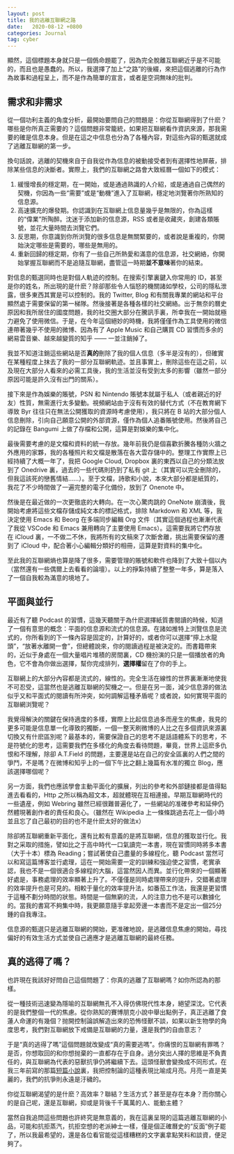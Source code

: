 ```yaml
---
layout: post
title: 我的逃離互聯網之路
date:   2020-08-12 +0800
categories: Journal
tag: cyber
---
```


顯然，這個標題本身就只是一個僞命題罷了，因為完全脫離互聯網近乎是不可能的，而且也是愚蠢的。所以，我選擇了加上“之路”的後綴，來把這個逃離的行為作為故事和過程呈上，而不是作為簡單的宣言，或者是空洞無味的批判。

## 需求和非需求

從一個功利主義的角度分析，最開始要問自己的問題是：你從互聯網得到了什麽？哪些是你所真正需要的？這個問題非常籠統，如果把互聯網看作資訊來源，那我需要的確是信息本身。但是在這之中信息也分為了各種內容，對這些內容的甄選就成了逃離互聯網的第一步。

換句話說，逃離的契機來自于自我從作為信息的被動接受者到有選擇性地屏蔽，排除某些信息的決斷者。實際上，我們的互聯網之路會大致經曆一個如下的模式：
1. 緩慢增長的穩定期，在一開始，或是通過熟識的人介紹，或是通過自己偶然的契機，你因為一些“需要”或是“動機”進入了互聯網，穩定地浏覽著你所熟知的信息源。
2. 高速擴充的爆發期。你認識到在互聯網上信息量幾乎是無限的，你為這樣的“偉業”所陶醉。沈迷于添加新的信息源，RSS 或者是收藏夾，創建各類賬號，並花大量時間去浏覽它們。
3. 反思期，你意識到你所浏覽的很多信息是無關緊要的，或者說是重複的，你開始決定哪些是需要的，哪些是無用的。
4. 重新回歸的穩定期，你有了一些自己所熱愛和滿意的信息源，社交網絡，你開始掌握互聯網而不是追隨互聯網，盡管這一時期**並不意味**著你的結束。

對信息的甄選同時也是對個人軌迹的控制。在搜索引擎裏鍵入你常用的 ID，甚至是你的姓名，所出現的是什麽？除卻那些令人惱怒的機關諸如學校，公司的隱私泄露，很多東西其實是可以控制的。我的 Twitter, Blog 和有關我專業的網站和平台顯然處于需要保留的第一梯隊。然後接著是各種各樣的社交網絡。出于無奈的曆史原因和我所居住的國度問題，我的社交圈大部分在騰訊手裏，所幸我在一開始就極力避免了使用微信。于是，在今年這個絕妙的時機，我將僅僅作為工具使用的微信連帶著幾乎不使用的微博、因為有了 Apple Music 和自己購買 CD 習慣而多余的網易雲音樂、越來越變質的知乎 —— 一並注銷掉了。

我並不知道注銷這些網站是否**真的**刪除了我的個人信息（多半是沒有的），但確實在某種程度上抹去了我的一部分互聯網軌迹。並且事實上，刪除這些在這之前，以及現在大部分人看來的必需工具後，我的生活並沒有受到太多的影響（雖然一部分原因可能是許久沒有出門的關系）。

接下來是作為娛樂的賬號，PSN 和 Nintendo 賬號本就屬于私人（或者親近的好友）性質，無需進行太多變動。視頻網站由于沒有有效的替代方式（不在教育網下導致 Byr 往往只在無法公開獲取的資源時考慮使用），我只將在 B 站的大部分個人信息刪除，引向自己願意公開的外部資源，僅作為個人追番賬號使用。然後將自己的記錄在 Bangumi 上做了存檔和公開，這算是對娛樂的集中化。

最後需要考慮的是文檔和資料的統一存放。幾年前我仍是個喜歡折騰各種防火牆之外應用的家夥，我的各種照片和文檔是散落在各大雲存儲中的。整理工作實際上已經持續了大概一年了，我把 Google Cloud, Dropbox 裏的東西以自己的分類法放到了 Onedrive 裏，過去的一些代碼則扔到了私有 git 上（其實可以完全刪除的，但我這該死的戀舊情結……）。至于文檔，詩歌和小說，本來大部分都是紙質的，我花了不少時間做了一遍完整的電子化備份，放到了 Onenote 中。

然後是在最近做的一次更徹底的大轉向。在一次心驚肉跳的 OneNote 崩潰後，我開始考慮將這些文檔存儲成純文本的標記格式，排除 Markdown 和 XML 等，我決定使用 Emacs 和 Beorg 在多端同步編輯 Org 文件（其實這個過程也漸漸代表了我從 VSCode 和 Emacs 兼用轉向了主要使用 Emacs）。這需要我將它們存放在 iCloud 裏，一不做二不休，我將所有的文稿來了次斷舍離，挑出需要保留的遷到了 iCloud 中，配合著小心編輯分類好的相冊，這算是對資料的集中化。

至此我的互聯網熵也算是降了很多，需要管理的賬號和軟件也降到了大致十個以內（當然還有一些偶爾上去看看的論壇）。以上的掙紮持續了整整一年多，算是落入了一個自我較為滿意的境地了。

## 平面與並行

最近有了聽 Podcast 的習慣，這幾天聽關于為什麽選擇紙質書閱讀的時候，知道了一個有意思的概念：平面的信息源和流式的信息源。在諸如推特上浏覽信息是流式的，你所看到的下一條內容是固定的，計算好的，或者你可以選擇“擰上水龍頭”，“放著水離開一會”，但總體說來，你的閱讀過程是被決定的。而書籍帶來的，近似于身處在一個大量唱片堆積的房間裏，CD 機扮演的只是一個播放者的角色，它不會為你做出選擇，幫你完成排列，**選擇權**留在了你的手上。

互聯網上的大部分內容都是流式的，線性的。完全生活在線性的世界裏漸漸地使我不可忍受，這當然也是逃離互聯網的契機之一。但是在另一面，減少信息源的做法似乎又和平面式的閱讀有所沖突，如何調解這種矛盾呢？或者說，如何實現平面的互聯網浏覽呢？

我覺得解決的關鍵在保持適度的多樣，實際上比起信息過多而産生的焦慮，我見的更多可能是信息單一化導致的獨斷，一個一整天刷微博的人比之在多個資訊來源裏切換又有什麽區別呢？最基本的，需要保證自己的思考不是話語體系下的思考，不是符號化的思考，這需要我們在多樣化的角度去看待問題，畢竟，世界上這麽多仇恨和不理解，除卻 A.T.Field 的問題，主要還是站在自己的安全區裏的人們之間的爭鬥，不是嗎？在微博和知乎上的一個下午比之翻上幾篇有水准的獨立 Blog，應該選擇哪個呢？

另一方面，我們也應該學會主動平面化的擴展，列出的參考和外部鏈接都是值得點進去看看的，Http 之所以稱為超文本，超就體現在互相連接。早期互聯網時代的一些遺産，例如 Webring 雖然已經很難普遍化了，一些網站的准確參考和延伸仍然體現著創作者的責任和良心。（雖然在 Wikipedia 上一條條跳過去花上一個小時並且忘了自己最初的目的也不是什麽太好的做法x）

除卻將互聯網重新平面化，還有比較有意義的是將互聯網，信息的獲取並行化。我對之采取的措施，譬如比之于高中時代一口氣讀完一本書，現在習慣同時將多本書（大于十本）標為 Reading；嘗試著使自己盡量的多線程化，聽 Podcast 當然可以和寫這篇博客並行處理，這在一開始需要一定的訓練和強迫使之習慣，老實承認，我也不是一個很適合多線程的大腦，這當然因人而異。並行化帶來的一個顯著好處是，事務處理的效率顯著上升了。不僅僅是同時處理帶來的提升，交錯著處理的效率提升也是可見的。相較于量化的效率提升法，如番茄工作法，我還是更習慣于這種不劃分時間的狀態。時間是一個無窮的流，人的注意力也不是可以數據化的。當我的書寫不夠集中時，我更願意隨手拿起旁邊一本書而不是定出一個25分鍾的自我專注。

信息源的甄選只是逃離互聯網的開始，更准確地說，是逃離信息焦慮的開始，尋找偏好的有效生活方式並使自己適應才是逃離互聯網的最終任務。

## 真的逃得了嗎？

也許現在我該好好問自己這個問題了：你真的逃離了互聯網嗎？如你所認為的那樣。

從一種技術迅速變為隱喻的互聯網無孔不入得仿佛現代性本身，絕望深沈。它代表的是我們整個一代的焦慮。從你熟知的賽博朋克小說中舉出點例子，真正逃離了食蓮人命運的有幾個？抛開控制論誤解造出來的恐怖怪獸不談，如果以新生物學的角度思考，我們對互聯網放下戒備是互聯網的力量，還是我們的自由意志？

于是“真的逃得了嗎”這個問題就改變成“真的需要逃嗎”。你痛恨的互聯網有罪嗎？是否，你想取回的和你想抛棄的一直都存在于自身。過分突出人擇的思維是不負責任的，與互聯網為代表的惡獸抗爭仍將繼續下去。這頭怪獸會變換成不同形式，在我三年前寫的那篇[短篇小說][1]裏，我把控制論的這種表現比喻成月亮。月亮一直是美麗的，我們的抗爭則永遠是汙穢的。

你從互聯網渴望的是什麽？高效率？聯結？生活方式？甚至是存在本身？而你關心的是自己呢，還是互聯網，抑或是背後千千萬萬的人、能動主體？

當然自我追問這些問題也許終究是無意義的，我在這裏呈現的這篇逃離互聯網的小品，可能和抗拒蒸汽，抗拒空想的老派紳士一樣，僅是個正確曆史的“反面”例子罷了，所以我最希望的，還是各位看官能從這樣糟糕的文字裏拿點笑料和談資，便足夠了。

[1]:	https://yuki.systems/essay/2017/03/11/cyber-utopia.html
